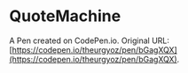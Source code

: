 # QuoteMachine

A Pen created on CodePen.io. Original URL: [https://codepen.io/theurgyoz/pen/bGagXQX](https://codepen.io/theurgyoz/pen/bGagXQX).

